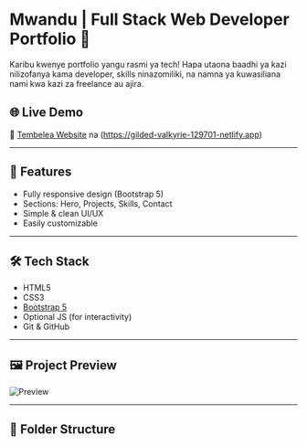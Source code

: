 # Mwandu | Full Stack Web Developer Portfolio 🚀

Karibu kwenye portfolio yangu rasmi ya tech! Hapa utaona baadhi ya kazi nilizofanya kama developer, skills ninazomiliki, na namna ya kuwasiliana nami kwa kazi za freelance au ajira.

## 🌐 Live Demo
🔗 [Tembelea Website](https://mwandu-byte.github.io/portifolio/) na (https://gilded-valkyrie-129701-netlify.app)

---

## 📌 Features
- Fully responsive design (Bootstrap 5)
- Sections: Hero, Projects, Skills, Contact
- Simple & clean UI/UX
- Easily customizable

---

## 🛠️ Tech Stack
- HTML5
- CSS3
- [Bootstrap 5](https://getbootstrap.com)
- Optional JS (for interactivity)
- Git & GitHub

---

## 🖼️ Project Preview

![Preview](img/preview.png)

---

## 🧰 Folder Structure

